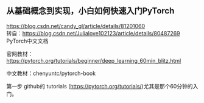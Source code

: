 ## 从基础概念到实现，小白如何快速入门PyTorch  
https://blog.csdn.net/candy_gl/article/details/81201060  
转自：https://blog.csdn.net/Julialove102123/article/details/80487269  
PyTorch中文文档  

官网教材：https://pytorch.org/tutorials/beginner/deep_learning_60min_blitz.html  

中文教材：chenyuntc/pytorch-book   
  

第一步 github的 tutorials (https://pytorch.org/tutorials/)尤其是那个60分钟的入门。  
